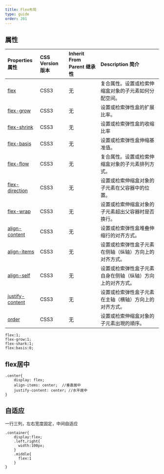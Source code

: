 ```yaml
---
title: Flex布局
type: guide
order: 201
---
```


## 属性

| Properties 属性                                              | CSS Version 版本 | Inherit From Parent 继承性 | Description 简介                                           |
| :----------------------------------------------------------- | :--------------- | :------------------------- | :--------------------------------------------------------- |
| [flex](http://lzw.me/pages/css3/properties/flex/flex.htm)    | CSS3             | 无                         | 复合属性。设置或检索伸缩盒对象的子元素如何分配空间。       |
| [flex-grow](http://lzw.me/pages/css3/properties/flex/flex-grow.htm) | CSS3             | 无                         | 设置或检索弹性盒的扩展比率。                               |
| [flex-shrink](http://lzw.me/pages/css3/properties/flex/flex-shrink.htm) | CSS3             | 无                         | 设置或检索弹性盒的收缩比率                                 |
| [flex-basis](http://lzw.me/pages/css3/properties/flex/flex-basis.htm) | CSS3             | 无                         | 设置或检索弹性盒伸缩基准值。                               |
| [flex-flow](http://lzw.me/pages/css3/properties/flex/flex-flow.htm) | CSS3             | 无                         | 复合属性。设置或检索伸缩盒对象的子元素排列方式。           |
| [flex-direction](http://lzw.me/pages/css3/properties/flex/flex-direction.htm) | CSS3             | 无                         | 设置或检索伸缩盒对象的子元素在父容器中的位置。             |
| [flex-wrap](http://lzw.me/pages/css3/properties/flex/flex-wrap.htm) | CSS3             | 无                         | 设置或检索伸缩盒对象的子元素超出父容器时是否换行。         |
| [align-content](http://lzw.me/pages/css3/properties/flex/align-content.htm) | CSS3             | 无                         | 设置或检索弹性盒堆叠伸缩行的对齐方式。                     |
| [align-items](http://lzw.me/pages/css3/properties/flex/align-items.htm) | CSS3             | 无                         | 设置或检索弹性盒子元素在侧轴（纵轴）方向上的对齐方式。     |
| [align-self](http://lzw.me/pages/css3/properties/flex/align-self.htm) | CSS3             | 无                         | 设置或检索弹性盒子元素自身在侧轴（纵轴）方向上的对齐方式。 |
| [justify-content](http://lzw.me/pages/css3/properties/flex/justify-content.htm) | CSS3             | 无                         | 设置或检索弹性盒子元素在主轴（横轴）方向上的对齐方式。     |
| [order](http://lzw.me/pages/css3/properties/flex/order.htm)  | CSS3             | 无                         | 设置或检索伸缩盒对象的子元素出現的順序。                   |

```
flex:1;
flex-grow:1;
flex-shark:1;
flex:basis:0;
```



## flex居中

```
.center{
    display: flex;
    align-items: center;  //垂直居中
    justify-content: center; //水平居中
}
```

## 自适应

一行三列，左右宽度固定，中间自适应

```
.container{
	display:flex;
	.left,right{
	  width:100px;
	}
	.middle{
	  flex:1
	}
}
```

